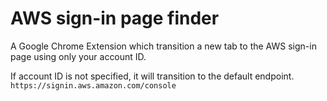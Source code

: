 # AWS sign-in page finder
A Google Chrome Extension which transition a new tab to the AWS sign-in page using only your account ID.

If account ID is not specified, it will transition to the default endpoint.
`https://signin.aws.amazon.com/console`
